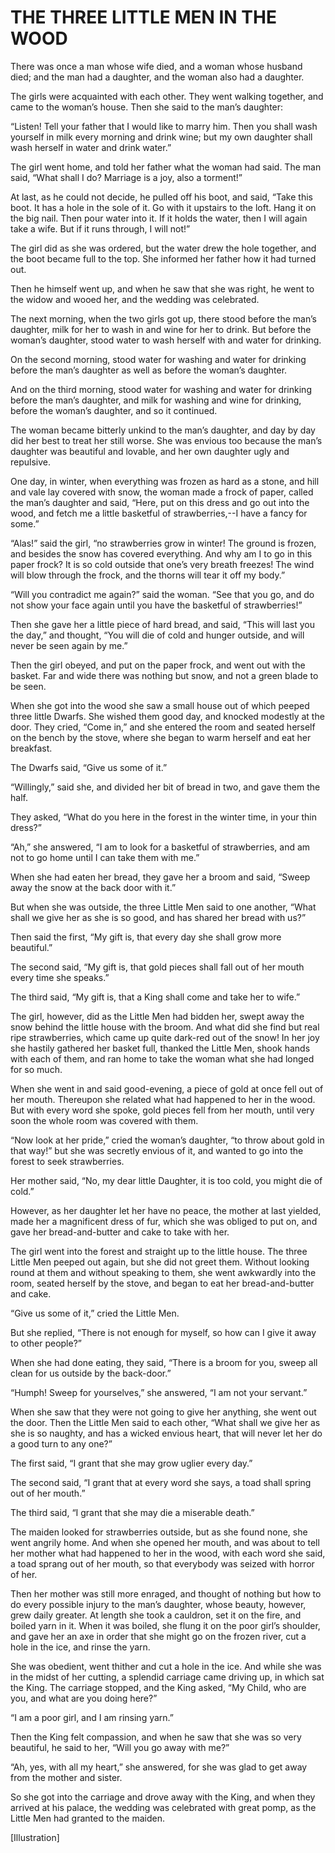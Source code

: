 # THE THREE LITTLE MEN IN THE WOOD


There was once a man whose wife died, and a woman whose husband died;
and the man had a daughter, and the woman also had a daughter.

The girls were acquainted with each other. They went walking together,
and came to the woman’s house. Then she said to the man’s daughter:

“Listen! Tell your father that I would like to marry him. Then you
shall wash yourself in milk every morning and drink wine; but my own
daughter shall wash herself in water and drink water.”

The girl went home, and told her father what the woman had said. The
man said, “What shall I do? Marriage is a joy, also a torment!”

At last, as he could not decide, he pulled off his boot, and said,
“Take this boot. It has a hole in the sole of it. Go with it upstairs
to the loft. Hang it on the big nail. Then pour water into it. If it
holds the water, then I will again take a wife. But if it runs through,
I will not!”

The girl did as she was ordered, but the water drew the hole together,
and the boot became full to the top. She informed her father how it had
turned out.

Then he himself went up, and when he saw that she was right, he went to
the widow and wooed her, and the wedding was celebrated.

The next morning, when the two girls got up, there stood before the
man’s daughter, milk for her to wash in and wine for her to drink. But
before the woman’s daughter, stood water to wash herself with and water
for drinking.

On the second morning, stood water for washing and water for drinking
before the man’s daughter as well as before the woman’s daughter.

And on the third morning, stood water for washing and water for
drinking before the man’s daughter, and milk for washing and wine for
drinking, before the woman’s daughter, and so it continued.

The woman became bitterly unkind to the man’s daughter, and day by day
did her best to treat her still worse. She was envious too because the
man’s daughter was beautiful and lovable, and her own daughter ugly and
repulsive.

One day, in winter, when everything was frozen as hard as a stone, and
hill and vale lay covered with snow, the woman made a frock of paper,
called the man’s daughter and said, “Here, put on this dress and go out
into the wood, and fetch me a little basketful of strawberries,--I have
a fancy for some.”

“Alas!” said the girl, “no strawberries grow in winter! The ground is
frozen, and besides the snow has covered everything. And why am I to
go in this paper frock? It is so cold outside that one’s very breath
freezes! The wind will blow through the frock, and the thorns will tear
it off my body.”

“Will you contradict me again?” said the woman. “See that you go,
and do not show your face again until you have the basketful of
strawberries!”

Then she gave her a little piece of hard bread, and said, “This will
last you the day,” and thought, “You will die of cold and hunger
outside, and will never be seen again by me.”

Then the girl obeyed, and put on the paper frock, and went out with the
basket. Far and wide there was nothing but snow, and not a green blade
to be seen.

When she got into the wood she saw a small house out of which peeped
three little Dwarfs. She wished them good day, and knocked modestly at
the door. They cried, “Come in,” and she entered the room and seated
herself on the bench by the stove, where she began to warm herself and
eat her breakfast.

The Dwarfs said, “Give us some of it.”

“Willingly,” said she, and divided her bit of bread in two, and gave
them the half.

They asked, “What do you here in the forest in the winter time, in your
thin dress?”

“Ah,” she answered, “I am to look for a basketful of strawberries, and
am not to go home until I can take them with me.”

When she had eaten her bread, they gave her a broom and said, “Sweep
away the snow at the back door with it.”

But when she was outside, the three Little Men said to one another,
“What shall we give her as she is so good, and has shared her bread
with us?”

Then said the first, “My gift is, that every day she shall grow more
beautiful.”

The second said, “My gift is, that gold pieces shall fall out of her
mouth every time she speaks.”

The third said, “My gift is, that a King shall come and take her to
wife.”

The girl, however, did as the Little Men had bidden her, swept away the
snow behind the little house with the broom. And what did she find but
real ripe strawberries, which came up quite dark-red out of the snow!
In her joy she hastily gathered her basket full, thanked the Little
Men, shook hands with each of them, and ran home to take the woman what
she had longed for so much.

When she went in and said good-evening, a piece of gold at once fell
out of her mouth. Thereupon she related what had happened to her in the
wood. But with every word she spoke, gold pieces fell from her mouth,
until very soon the whole room was covered with them.

“Now look at her pride,” cried the woman’s daughter, “to throw about
gold in that way!” but she was secretly envious of it, and wanted to go
into the forest to seek strawberries.

Her mother said, “No, my dear little Daughter, it is too cold, you
might die of cold.”

However, as her daughter let her have no peace, the mother at last
yielded, made her a magnificent dress of fur, which she was obliged to
put on, and gave her bread-and-butter and cake to take with her.

The girl went into the forest and straight up to the little house. The
three Little Men peeped out again, but she did not greet them. Without
looking round at them and without speaking to them, she went awkwardly
into the room, seated herself by the stove, and began to eat her
bread-and-butter and cake.

“Give us some of it,” cried the Little Men.

But she replied, “There is not enough for myself, so how can I give it
away to other people?”

When she had done eating, they said, “There is a broom for you, sweep
all clean for us outside by the back-door.”

“Humph! Sweep for yourselves,” she answered, “I am not your servant.”

When she saw that they were not going to give her anything, she went
out the door. Then the Little Men said to each other, “What shall we
give her as she is so naughty, and has a wicked envious heart, that
will never let her do a good turn to any one?”

The first said, “I grant that she may grow uglier every day.”

The second said, “I grant that at every word she says, a toad shall
spring out of her mouth.”

The third said, “I grant that she may die a miserable death.”

The maiden looked for strawberries outside, but as she found none, she
went angrily home. And when she opened her mouth, and was about to tell
her mother what had happened to her in the wood, with each word she
said, a toad sprang out of her mouth, so that everybody was seized with
horror of her.

Then her mother was still more enraged, and thought of nothing but
how to do every possible injury to the man’s daughter, whose beauty,
however, grew daily greater. At length she took a cauldron, set it on
the fire, and boiled yarn in it. When it was boiled, she flung it on
the poor girl’s shoulder, and gave her an axe in order that she might
go on the frozen river, cut a hole in the ice, and rinse the yarn.

She was obedient, went thither and cut a hole in the ice. And while she
was in the midst of her cutting, a splendid carriage came driving up,
in which sat the King. The carriage stopped, and the King asked, “My
Child, who are you, and what are you doing here?”

“I am a poor girl, and I am rinsing yarn.”

Then the King felt compassion, and when he saw that she was so very
beautiful, he said to her, “Will you go away with me?”

“Ah, yes, with all my heart,” she answered, for she was glad to get
away from the mother and sister.

So she got into the carriage and drove away with the King, and when
they arrived at his palace, the wedding was celebrated with great pomp,
as the Little Men had granted to the maiden.




[Illustration]

